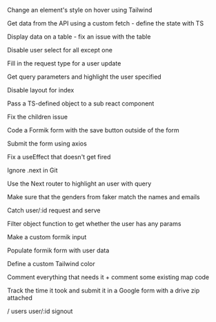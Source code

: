 Change an element's style on hover using Tailwind

Get data from the API using a custom fetch - define the state with TS

Display data on a table - fix an issue with the table

Disable user select for all except one

Fill in the request type for a user update

Get query parameters and highlight the user specified

Disable layout for index

Pass a TS-defined object to a sub react component

Fix the children issue

Code a Formik form with the save button outside of the form

Submit the form using axios

Fix a useEffect that doesn't get fired

Ignore .next in Git

Use the Next router to highlight an user with query

Make sure that the genders from faker match the names and emails

Catch user/:id request and serve

Filter object function to get whether the user has any params

Make a custom formik input

Populate formik form with user data

Define a custom Tailwind color

Comment everything that needs it + comment some existing map code

Track the time it took and submit it in a Google form with a drive zip attached

/
users
user/:id
signout
